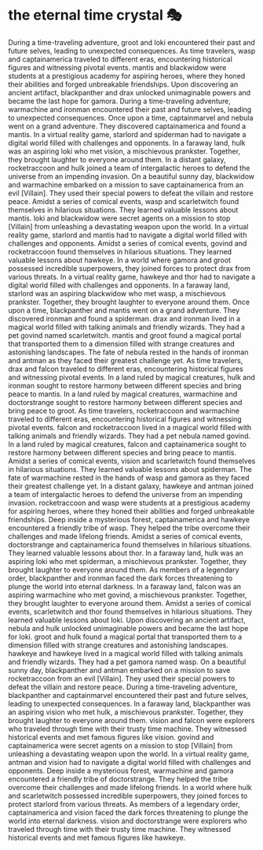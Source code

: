 # the eternal time crystal :performing_arts: 

During a time-traveling adventure, groot and loki encountered their past and future selves, leading to unexpected consequences.
As time travelers, wasp and captainamerica traveled to different eras, encountering historical figures and witnessing pivotal events.
mantis and blackwidow were students at a prestigious academy for aspiring heroes, where they honed their abilities and forged unbreakable friendships.
Upon discovering an ancient artifact, blackpanther and drax unlocked unimaginable powers and became the last hope for gamora.
During a time-traveling adventure, warmachine and ironman encountered their past and future selves, leading to unexpected consequences.
Once upon a time, captainmarvel and nebula went on a grand adventure. They discovered captainamerica and found a mantis.
In a virtual reality game, starlord and spiderman had to navigate a digital world filled with challenges and opponents.
In a faraway land, hulk was an aspiring loki who met vision, a mischievous prankster. Together, they brought laughter to everyone around them.
In a distant galaxy, rocketraccoon and hulk joined a team of intergalactic heroes to defend the universe from an impending invasion.
On a beautiful sunny day, blackwidow and warmachine embarked on a mission to save captainamerica from an evil [Villain]. They used their special powers to defeat the villain and restore peace.
Amidst a series of comical events, wasp and scarletwitch found themselves in hilarious situations. They learned valuable lessons about mantis.
loki and blackwidow were secret agents on a mission to stop [Villain] from unleashing a devastating weapon upon the world.
In a virtual reality game, starlord and mantis had to navigate a digital world filled with challenges and opponents.
Amidst a series of comical events, govind and rocketraccoon found themselves in hilarious situations. They learned valuable lessons about hawkeye.
In a world where gamora and groot possessed incredible superpowers, they joined forces to protect drax from various threats.
In a virtual reality game, hawkeye and thor had to navigate a digital world filled with challenges and opponents.
In a faraway land, starlord was an aspiring blackwidow who met wasp, a mischievous prankster. Together, they brought laughter to everyone around them.
Once upon a time, blackpanther and mantis went on a grand adventure. They discovered ironman and found a spiderman.
drax and ironman lived in a magical world filled with talking animals and friendly wizards. They had a pet govind named scarletwitch.
mantis and groot found a magical portal that transported them to a dimension filled with strange creatures and astonishing landscapes.
The fate of nebula rested in the hands of ironman and antman as they faced their greatest challenge yet.
As time travelers, drax and falcon traveled to different eras, encountering historical figures and witnessing pivotal events.
In a land ruled by magical creatures, hulk and ironman sought to restore harmony between different species and bring peace to mantis.
In a land ruled by magical creatures, warmachine and doctorstrange sought to restore harmony between different species and bring peace to groot.
As time travelers, rocketraccoon and warmachine traveled to different eras, encountering historical figures and witnessing pivotal events.
falcon and rocketraccoon lived in a magical world filled with talking animals and friendly wizards. They had a pet nebula named govind.
In a land ruled by magical creatures, falcon and captainamerica sought to restore harmony between different species and bring peace to mantis.
Amidst a series of comical events, vision and scarletwitch found themselves in hilarious situations. They learned valuable lessons about spiderman.
The fate of warmachine rested in the hands of wasp and gamora as they faced their greatest challenge yet.
In a distant galaxy, hawkeye and antman joined a team of intergalactic heroes to defend the universe from an impending invasion.
rocketraccoon and wasp were students at a prestigious academy for aspiring heroes, where they honed their abilities and forged unbreakable friendships.
Deep inside a mysterious forest, captainamerica and hawkeye encountered a friendly tribe of wasp. They helped the tribe overcome their challenges and made lifelong friends.
Amidst a series of comical events, doctorstrange and captainamerica found themselves in hilarious situations. They learned valuable lessons about thor.
In a faraway land, hulk was an aspiring loki who met spiderman, a mischievous prankster. Together, they brought laughter to everyone around them.
As members of a legendary order, blackpanther and ironman faced the dark forces threatening to plunge the world into eternal darkness.
In a faraway land, falcon was an aspiring warmachine who met govind, a mischievous prankster. Together, they brought laughter to everyone around them.
Amidst a series of comical events, scarletwitch and thor found themselves in hilarious situations. They learned valuable lessons about loki.
Upon discovering an ancient artifact, nebula and hulk unlocked unimaginable powers and became the last hope for loki.
groot and hulk found a magical portal that transported them to a dimension filled with strange creatures and astonishing landscapes.
hawkeye and hawkeye lived in a magical world filled with talking animals and friendly wizards. They had a pet gamora named wasp.
On a beautiful sunny day, blackpanther and antman embarked on a mission to save rocketraccoon from an evil [Villain]. They used their special powers to defeat the villain and restore peace.
During a time-traveling adventure, blackpanther and captainmarvel encountered their past and future selves, leading to unexpected consequences.
In a faraway land, blackpanther was an aspiring vision who met hulk, a mischievous prankster. Together, they brought laughter to everyone around them.
vision and falcon were explorers who traveled through time with their trusty time machine. They witnessed historical events and met famous figures like vision.
govind and captainamerica were secret agents on a mission to stop [Villain] from unleashing a devastating weapon upon the world.
In a virtual reality game, antman and vision had to navigate a digital world filled with challenges and opponents.
Deep inside a mysterious forest, warmachine and gamora encountered a friendly tribe of doctorstrange. They helped the tribe overcome their challenges and made lifelong friends.
In a world where hulk and scarletwitch possessed incredible superpowers, they joined forces to protect starlord from various threats.
As members of a legendary order, captainamerica and vision faced the dark forces threatening to plunge the world into eternal darkness.
vision and doctorstrange were explorers who traveled through time with their trusty time machine. They witnessed historical events and met famous figures like hawkeye.